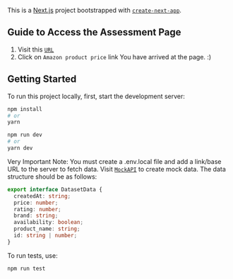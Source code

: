 This is a [Next.js](https://nextjs.org/) project bootstrapped with [`create-next-app`](https://github.com/vercel/next.js/tree/canary/packages/create-next-app).

## Guide to Access the Assessment Page

1. Visit this [`URL`](https://grepsr-eight.vercel.app/dataset)
2. Click on `Amazon product price` link
   You have arrived at the page. :)

## Getting Started

To run this project locally, first, start the development server:

```bash
npm install
# or
yarn
```

```bash
npm run dev
# or
yarn dev
```

Very Important Note: You must create a .env.local file and add a link/base URL to the server to fetch data. Visit [`MockAPI`](https://www.mockapi.io/) to create mock data. The data structure should be as follows:

```ts
export interface DatasetData {
  createdAt: string;
  price: number;
  rating: number;
  brand: string;
  availability: boolean;
  product_name: string;
  id: string | number;
}
```

To run tests, use:

```bash
npm run test
```
